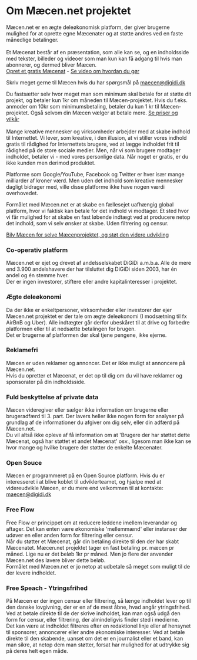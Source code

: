 # Om Mæcen.net projektet

Mæcen.net er en ægte deleøkonomisk platform, der giver brugerne mulighed for at oprette egne Mæcenater og at støtte andres ved en faste månedlige betalinger. <br><br>
Et Mæcenat består af en præsentation, som alle kan se, og en indholdsside med tekster, billeder og videoer som man kun kan få adgang til hvis man abonnerer, og dermed bliver Mæcen.<br>
[Opret et gratis Mæcenat](https://maecen.net/maecenate/create) - [Se video om hvordan du gør](https://vimeo.com/233825477)

Skriv meget gerne til Mæcen hvis du har spørgsmål på maecen@digidi.dk

Du fastsætter selv hvor meget man som minimum skal betale for at støtte dit projekt, og betaler kun 1kr om måneden til Mæcen-projektet. Hvis du f.eks. anmoder om 10kr som minimumsbetaling, betaler du kun 1 kr til Mæcen-projektet. Også selvom din Mæcen vælger at betale mere. [Se priser og vilkår](https://maecen.net/terms)
<br><br>
Mange kreative mennesker og virksomheder arbejder med at skabe indhold til Internettet.
Vi lever, som kreative, i den illusion, at vi stiller vores indhold gratis til rådighed for Internettets brugere, ved at lægge indholdet frit til rådighed på de store sociale medier.
Men, når vi som brugere modtager indholdet, betaler vi - med vores personlige data. Når noget er gratis, er du ikke kunden men derimod produktet.

Platforme som Google/YouTube, Facebook og Twitter er hver især mange milliarder af kroner værd. Men uden det indhold som kreative mennesker dagligt bidrager med, ville disse platforme ikke have nogen værdi overhovedet.

Formålet med Mæcen.net er at skabe en fællesejet uafhængig global platform, hvor vi faktisk kan betale for det indhold vi modtager. Et sted hvor vi får mulighed for at skabe en fast løbende indtægt ved at producere netop det indhold, som vi selv ønsker at skabe. Uden filtrering og censur.

[Bilv Mæcen for selve Mæcenprojektet, og støt den videre udvikling](https://maecen.net/maecen-project)

### Co-operativ platform
Mæcen.net er ejet og drevet af andelsselskabet DiGiDi a.m.b.a. Alle de mere end 3.900 andelshavere der har tilsluttet dig DiGiDi siden 2003, har én andel og én stemme hver.<br> 
Der er ingen investorer, stiftere eller andre kapitalinteresser i projektet.

### Ægte deleøkonomi
Da der ikke er enkeltpersoner, virksomheder eller investorer der ejer Mæcen.net projektet er der tale om ægte deleøkonomi (I modsætning til fx AirBnB og Uber). Alle indtægter går derfor ubeskåret til at drive og forbedre platformen eller til at nedsætte betalingen for brugen.<br>
Det er brugerne af platformen der skal tjene pengene, ikke ejerne.

### Reklamefri
Mæcen er uden reklamer og annoncer. Det er ikke muligt at annoncere på Mæcen.net. <br>
Hvis du opretter et Mæcenat, er det op til dig om du vil have reklamer og sponsorater på din indholdsside.

### Fuld beskyttelse af private data
Mæcen videregiver eller sælger ikke information om brugerne eller brugeradfærd til 3. part. Der lavers heller ikke nogen form for analyser på grundlag af de informationer du afgiver om dig selv, eller din adfærd på Mæcen.net.<br>
Du vil altså ikke opleve af få information om at 'Brugere der har støttet dette Mæcenat, også har støttet et andet Mæcenat' osv., ligesom man ikke kan se hvor mange og hvilke brugere der støtter de enkelte Mæcenater.

### Open Souce  
Mæcen er programmeret på en Open Source platform. Hvis du er interesseret i at blive koblet til udviklerteamet, og hjælpe med at videreudvikle Mæcen, er du mere end velkommen til at kontakte:  maecen@digidi.dk

### Free Flow  
Free Flow er princippet om at reducere leddene imellem leverandør og aftager. Det kan enten være økonomiske 'mellemmænd' eller instanser der udøver en eller anden form for filtrering eller censur. <br>
Når du støtter et Mæcenat, går din betaling direkte til den der har skabt Mæcenatet. Mæcen.net projektet tager en fast betaling pr. mæcen pr måned. Lige nu er det beløb 1kr pr måned. Men jo flere der anvender Mæcen.net des lavere bliver dette beløb. <br>
Formålet med Mæcen.net er jo netop at udbetale så meget som muligt til de der levere indholdet.

### Free Speach - Ytringsfrihed
På Mæcen er der ingen censur eller filtrering, så længe indholdet lever op til den danske lovgivning, der er en af de mest åbne, hvad angår ytringsfrihed. <br>
Ved at betale direkte til de der skrive indholdet, kan man også udgå den form for censur, eller filtrering, der almindeligvis finder sted i medierne.<br>
Det kan være at indholdet filtreres efter en redaktionel linje eller af hensynet til sponsorer, annoncører eller andre økonomiske interesser. Ved at betale direkte til den skabende, uanset om det er en journalist eller et band, kan man sikre, at netop dem man støtter, forsat har mulighed for at udtrykke sig på deres helt egen måde.

